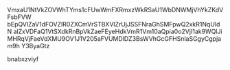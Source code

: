 VmxaU1NtVkZOVWhTYms1cFUwWmFXRmxzWkRSaU1WbDNWMjVhYkZKdVFsbFVW
bEpQVlZaV1dFOVZlR0ZXCmVrSTBXVlZrUjJSSFNraGhSMFpwQ2xkR1NqUldN
alZxVDFaQ1VtSXdkRnBpVkZaeFEyeHdkVmR1Vm10aQpia0o2VjI1ak9WQlJi
MHRqVjFaeVdXMU9OV1J1V205aFVUMDlDZ3BsWVhGcGFHSnlaSGgyCgpjam9h
Y3ByaGtz

bnabxzviyf